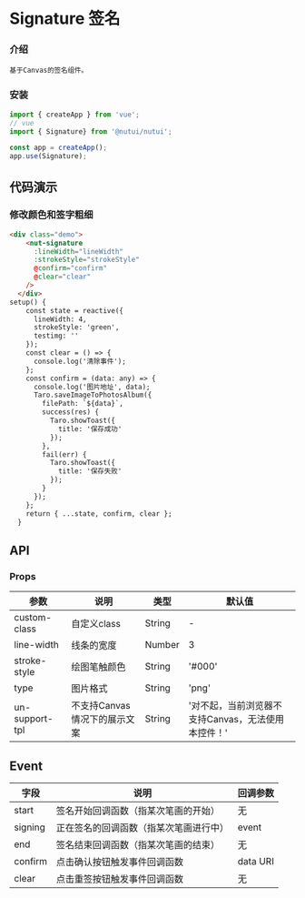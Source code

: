 #  Signature 签名

### 介绍
    
    基于Canvas的签名组件。
    
### 安装

``` javascript
import { createApp } from 'vue';
// vue
import { Signature} from '@nutui/nutui';

const app = createApp();
app.use(Signature);

```
    
    
## 代码演示
 
### 修改颜色和签字粗细

```html
<div class="demo">
    <nut-signature
      :lineWidth="lineWidth"
      :strokeStyle="strokeStyle"
      @confirm="confirm"
      @clear="clear"
    />
  </div>
setup() {
    const state = reactive({
      lineWidth: 4,
      strokeStyle: 'green',
      testimg: ''
    });
    const clear = () => {
      console.log('清除事件');
    };
    const confirm = (data: any) => {
      console.log('图片地址', data);
      Taro.saveImageToPhotosAlbum({
        filePath: `${data}`,
        success(res) {
          Taro.showToast({
            title: '保存成功'
          });
        },
        fail(err) {
          Taro.showToast({
            title: '保存失败'
          });
        }
      });
    };
    return { ...state, confirm, clear };
  }
```
    
## API
    
### Props
    
| 参数 | 说明 | 类型 | 默认值
|----- | ----- | ----- | ----- 
| custom-class | 自定义class | String | -
| line-width | 线条的宽度 | Number | 3
| stroke-style | 绘图笔触颜色 | String | '#000'
| type | 图片格式 | String | 'png'
| un-support-tpl | 不支持Canvas情况下的展示文案 | String | '对不起，当前浏览器不支持Canvas，无法使用本控件！'

## Event

| 字段 | 说明 | 回调参数 
|----- | ----- | ----- 
| start | 签名开始回调函数（指某次笔画的开始） | 无
| signing | 正在签名的回调函数（指某次笔画进行中） | event
| end | 签名结束回调函数（指某次笔画的结束）| 无
| confirm | 点击确认按钮触发事件回调函数 | data URI
| clear | 点击重签按钮触发事件回调函数 | 无